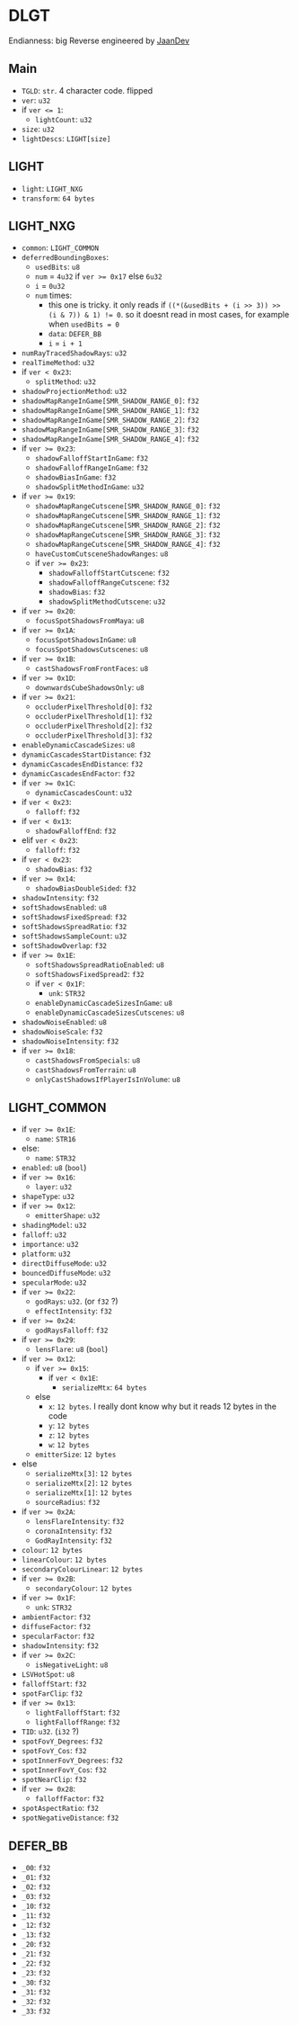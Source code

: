 # DLGT
Endianness: big
Reverse engineered by [JaanDev](https://github.com/JaanDev)

## Main
* `TGLD`: `str`. 4 character code. flipped
* `ver`: `u32`
* if `ver <= 1`:
    * `lightCount`: `u32`
* `size`: `u32`
* `lightDescs`: `LIGHT[size]`

## LIGHT
* `light`: `LIGHT_NXG`
* `transform`: `64 bytes`

## LIGHT_NXG
* `common`: `LIGHT_COMMON`
* `deferredBoundingBoxes`:
    * `usedBits`: `u8`
    * `num` = `4u32` if `ver >= 0x17` else `6u32`
    * `i` = `0u32`
    * `num` times:
        * this one is tricky. it only reads if `((*(&usedBits + (i >> 3)) >> (i & 7)) & 1) != 0`. so it doesnt read in most cases, for example when `usedBits = 0`
        * `data`: `DEFER_BB`
        * `i` = `i + 1`
* `numRayTracedShadowRays`: `u32`
* `realTimeMethod`: `u32`
* if `ver < 0x23`:
    * `splitMethod`: `u32`
* `shadowProjectionMethod`: `u32`
* `shadowMapRangeInGame[SMR_SHADOW_RANGE_0]`: `f32`
* `shadowMapRangeInGame[SMR_SHADOW_RANGE_1]`: `f32`
* `shadowMapRangeInGame[SMR_SHADOW_RANGE_2]`: `f32`
* `shadowMapRangeInGame[SMR_SHADOW_RANGE_3]`: `f32`
* `shadowMapRangeInGame[SMR_SHADOW_RANGE_4]`: `f32`
* if `ver >= 0x23`:
    * `shadowFalloffStartInGame`: `f32`
    * `shadowFalloffRangeInGame`: `f32`
    * `shadowBiasInGame`: `f32`
    * `shadowSplitMethodInGame`: `u32`
* if `ver >= 0x19`:
    * `shadowMapRangeCutscene[SMR_SHADOW_RANGE_0]`: `f32`
    * `shadowMapRangeCutscene[SMR_SHADOW_RANGE_1]`: `f32`
    * `shadowMapRangeCutscene[SMR_SHADOW_RANGE_2]`: `f32`
    * `shadowMapRangeCutscene[SMR_SHADOW_RANGE_3]`: `f32`
    * `shadowMapRangeCutscene[SMR_SHADOW_RANGE_4]`: `f32`
    * `haveCustomCutsceneShadowRanges`: `u8`
    * if `ver >= 0x23`:
        * `shadowFalloffStartCutscene`: `f32`
        * `shadowFalloffRangeCutscene`: `f32`
        * `shadowBias`: `f32`
        * `shadowSplitMethodCutscene`: `u32`
* if `ver >= 0x20`:
    * `focusSpotShadowsFromMaya`: `u8`
* if `ver >= 0x1A`:
    * `focusSpotShadowsInGame`: `u8`
    * `focusSpotShadowsCutscenes`: `u8`
* if `ver >= 0x1B`:
    * `castShadowsFromFrontFaces`: `u8`
* if `ver >= 0x1D`:
    * `downwardsCubeShadowsOnly`: `u8`
* if `ver >= 0x21`:
    * `occluderPixelThreshold[0]`: `f32`
    * `occluderPixelThreshold[1]`: `f32`
    * `occluderPixelThreshold[2]`: `f32`
    * `occluderPixelThreshold[3]`: `f32`
* `enableDynamicCascadeSizes`: `u8`
* `dynamicCascadesStartDistance`: `f32`
* `dynamicCascadesEndDistance`: `f32`
* `dynamicCascadesEndFactor`: `f32`
* if `ver >= 0x1C`:
    * `dynamicCascadesCount`: `u32`
* if `ver < 0x23`:
    * `falloff`: `f32`
* if `ver < 0x13`:
    * `shadowFalloffEnd`: `f32`
* elif `ver < 0x23`:
    * `falloff`: `f32`
* if `ver < 0x23`:
    * `shadowBias`: `f32`
* if `ver >= 0x14`:
    * `shadowBiasDoubleSided`: `f32`
* `shadowIntensity`: `f32`
* `softShadowsEnabled`: `u8`
* `softShadowsFixedSpread`: `f32`
* `softShadowsSpreadRatio`: `f32`
* `softShadowsSampleCount`: `u32`
* `softShadowOverlap`: `f32`
* if `ver >= 0x1E`:
    * `softShadowsSpreadRatioEnabled`: `u8`
    * `softShadowsFixedSpread2`: `f32`
    * if `ver < 0x1F`:
        * `unk`: `STR32`
    * `enableDynamicCascadeSizesInGame`: `u8`
    * `enableDynamicCascadeSizesCutscenes`: `u8`
* `shadowNoiseEnabled`: `u8`
* `shadowNoiseScale`: `f32`
* `shadowNoiseIntensity`: `f32`
* if `ver >= 0x18`:
    * `castShadowsFromSpecials`: `u8`
    * `castShadowsFromTerrain`: `u8`
    * `onlyCastShadowsIfPlayerIsInVolume`: `u8`

## LIGHT_COMMON
* if `ver >= 0x1E`:
    * `name`: `STR16`
* else:
    * `name`: `STR32`
* `enabled`: `u8` (`bool`)
* if `ver >= 0x16`:
    * `layer`: `u32`
* `shapeType`: `u32`
* if `ver >= 0x12`:
    * `emitterShape`: `u32`
* `shadingModel`: `u32`
* `falloff`: `u32`
* `importance`: `u32`
* `platform`: `u32`
* `directDiffuseMode`: `u32`
* `bouncedDiffuseMode`: `u32`
* `specularMode`: `u32`
* if `ver >= 0x22`:
    * `godRays`: `u32`. (or `f32` ?)
    * `effectIntensity`: `f32`
* if `ver >= 0x24`:
    * `godRaysFalloff`: `f32`
* if `ver >= 0x29`:
    * `lensFlare`: `u8` (`bool`)
* if `ver >= 0x12`:
    * if `ver >= 0x15`:
        * if `ver < 0x1E`:
            * `serializeMtx`: `64 bytes`
    * else
        * `x`: `12 bytes`. I really dont know why but it reads 12 bytes in the code
        * `y`: `12 bytes`
        * `z`: `12 bytes`
        * `w`: `12 bytes`
    * `emitterSize`: `12 bytes`
* else
    * `serializeMtx[3]`: `12 bytes`
    * `serializeMtx[2]`: `12 bytes`
    * `serializeMtx[1]`: `12 bytes`
    * `sourceRadius`: `f32`
* if `ver >= 0x2A`:
    * `lensFlareIntensity`: `f32`
    * `coronaIntensity`: `f32`
    * `GodRayIntensity`: `f32`
* `colour`: `12 bytes`
* `linearColour`: `12 bytes`
* `secondaryColourLinear`: `12 bytes`
* if `ver >= 0x2B`:
    * `secondaryColour`: `12 bytes`
* if `ver >= 0x1F`:
    * `unk`: `STR32`
* `ambientFactor`: `f32`
* `diffuseFactor`: `f32`
* `specularFactor`: `f32`
* `shadowIntensity`: `f32`
* if `ver >= 0x2C`:
    * `isNegativeLight`: `u8`
* `LSVHotSpot`: `u8`
* `falloffStart`: `f32`
* `spotFarClip`: `f32`
* if `ver >= 0x13`:
    * `lightFalloffStart`: `f32`
    * `lightFalloffRange`: `f32`
* `TID`: `u32`. (`i32` ?)
* `spotFovY_Degrees`: `f32`
* `spotFovY_Cos`: `f32`
* `spotInnerFovY_Degrees`: `f32`
* `spotInnerFovY_Cos`: `f32`
* `spotNearClip`: `f32`
* if `ver >= 0x28`:
    * `falloffFactor`: `f32`
* `spotAspectRatio`: `f32`
* `spotNegativeDistance`: `f32`

## DEFER_BB
* `_00`: `f32`
* `_01`: `f32`
* `_02`: `f32`
* `_03`: `f32`
* `_10`: `f32`
* `_11`: `f32`
* `_12`: `f32`
* `_13`: `f32`
* `_20`: `f32`
* `_21`: `f32`
* `_22`: `f32`
* `_23`: `f32`
* `_30`: `f32`
* `_31`: `f32`
* `_32`: `f32`
* `_33`: `f32`